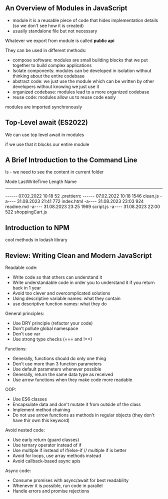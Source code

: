 ## An Overview of Modules in JavaScript

- module it is a reusable piece of code that hides implementation details (so we don't see how it is created)
- usually standalone file but not necessary

Whatever we export from module is called <b>public api</b>

They can be used in different methods:
- compose software: modules are small building blocks that we put together to build complex applications 
- Isolate components: modules can be developed in isolation without thinking about the entire codebase
- abstract code: we just use the module which can be written by other developers without knowing we just use it
- organized codebase: modules lead to a more organized codebase
- reuse code: modules allow us to reuse code easly

modules are imported synchronously 

## Top-Level await (ES2022)

We can use top level await in modules

if we use that it blocks our entire module

##  A Brief Introduction to the Command Line

ls - we need to see the content in current folder

Mode                 LastWriteTime         Length Name
----                 -------------         ------ ----
------        07.02.2022     10:18             52 .prettierrc
------        07.02.2022     10:18           1546 clean.js
-a----        31.08.2023     21:41            772 index.html
-a----        31.08.2023     23:03            924 readme.md
-a----        31.08.2023     23:25           1969 script.js
-a----        31.08.2023     22:00            522 shoppingCart.js

## Introduction to NPM

cool methods in lodash library

## Review: Writing Clean and Modern JavaScript

Readable code:
- Write code so that others can understand it
- Write understandable code in order you to understand it if you return back in 1 year
- Avoid too clever and overcomplicated solutions
- Using descriptive variable names: what they contain
- use descriptive function names: what they do

General principles: 
- Use DRY principle (refactor your code)
- Don't pollute global namespace
- Don't use var
- Use strong type checks (=== and !==)

Functions:
- Generally, functions should do only one thing
- Don't use more than 3 function parameters
- Use default parameters whenever possible
- Generally, return the same data type as received
- Use arrow functions when they make code more readable

OOP:
- Use ES6 classes
- Encapsulate data and don't mutate it from outside of the class
- Implement method chaining 
- Do not use arrow functions as methods in regular objects (they don't have thir own this keyword)

Avoid nested code:
- Use early return (guard classes)
- Use ternary operator instead of if
- Use multiple if instead of if/else-if // multiple if is better
- Avoid for loops, use array methods instead
- Avoid callback-based async apis 

Async code: 
- Consume promises with async/await for best readability
- Whenever it is possible, run code in parallel
- Handle errors and promise rejections